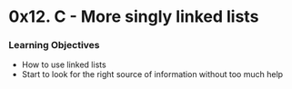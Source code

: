 # 0x12. C - More singly linked lists

### Learning Objectives  
- How to use linked lists  
- Start to look for the right source of information without too much help
